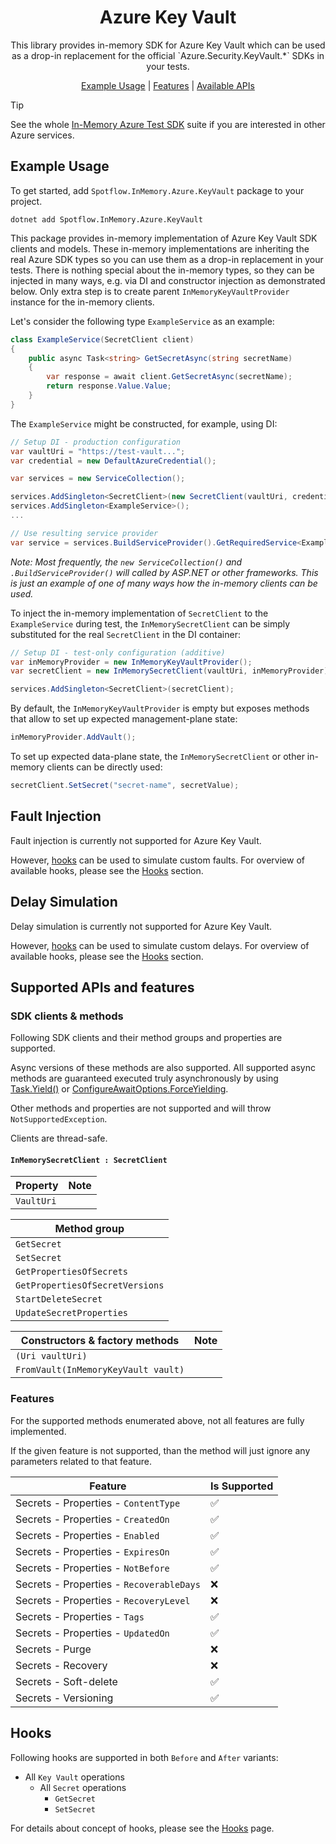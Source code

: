 <h1 align="center">Azure Key Vault</h1>

<p align="center">This library provides in-memory SDK for Azure Key Vault which can be used as a drop-in replacement for the official 
`Azure.Security.KeyVault.*` SDKs in your tests.</p>

<p align="center">
    <a href="#example-usage">Example Usage</a> |
    <a href="#features">Features</a> |
    <a href="#available-client-apis">Available APIs</a>
</p>

> [!TIP]
> See the whole [In-Memory Azure Test SDK](../README.md) suite if you are interested in other Azure services.

## Example Usage

To get started, add `Spotflow.InMemory.Azure.KeyVault` package to your project.

```shell
dotnet add Spotflow.InMemory.Azure.KeyVault
```
This package provides in-memory implementation of Azure Key Vault SDK clients and models.
These in-memory implementations are inheriting the real Azure SDK types so you can use them as a drop-in replacement in your tests.
There is nothing special about the in-memory types, so they can be injected in many ways, e.g. via DI and constructor injection as demonstrated below.
Only extra step is to create parent `InMemoryKeyVaultProvider` instance for the in-memory clients.

Let's consider the following type `ExampleService` as an example:

```cs
class ExampleService(SecretClient client)
{
    public async Task<string> GetSecretAsync(string secretName)
    {
        var response = await client.GetSecretAsync(secretName);
        return response.Value.Value;
    }
}
```

The `ExampleService` might be constructed, for example, using DI:

```cs
// Setup DI - production configuration
var vaultUri = "https://test-vault...";
var credential = new DefaultAzureCredential();

var services = new ServiceCollection();

services.AddSingleton<SecretClient>(new SecretClient(vaultUri, credential));
services.AddSingleton<ExampleService>();
...

// Use resulting service provider
var service = services.BuildServiceProvider().GetRequiredService<ExampleService>();
```

*Note:
Most frequently, the `new ServiceCollection()` and `.BuildServiceProvider()` will called by ASP.NET or other frameworks.
This is just an example of one of many ways how the in-memory clients can be used.*


To inject the in-memory implementation of `SecretClient` to the `ExampleService` during test,
the `InMemorySecretClient` can be simply substituted for the real `SecretClient` in the DI container:

```csharp
// Setup DI - test-only configuration (additive)
var inMemoryProvider = new InMemoryKeyVaultProvider();
var secretClient = new InMemorySecretClient(vaultUri, inMemoryProvider);

services.AddSingleton<SecretClient>(secretClient);
```

By default, the `InMemoryKeyVaultProvider` is empty but exposes methods that allow to set up expected management-plane state:

```csharp
inMemoryProvider.AddVault();
```

To set up expected data-plane state, the `InMemorySecretClient` or other in-memory clients can be directly used:

```cs
secretClient.SetSecret("secret-name", secretValue);
```

## Fault Injection

Fault injection is currently not supported for Azure Key Vault.

However, [hooks](hooks.md) can be used to simulate custom faults. For overview of available hooks, please see the [Hooks](#hooks) section.

## Delay Simulation

Delay simulation is currently not supported for Azure Key Vault.

However, [hooks](hooks.md) can be used to simulate custom delays. For overview of available hooks, please see the [Hooks](#hooks) section.

## Supported APIs and features

### SDK clients & methods

Following SDK clients and their method groups and properties are supported.

Async versions of these methods are also supported. All supported async methods are guaranteed executed truly asynchronously by using [Task.Yield()](https://learn.microsoft.com/en-us/dotnet/api/system.threading.tasks.task.yield) or [ConfigureAwaitOptions.ForceYielding](https://learn.microsoft.com/en-us/dotnet/api/system.threading.tasks.configureawaitoptions).

Other methods and properties are not supported and will throw `NotSupportedException`.

Clients are thread-safe.

#### `InMemorySecretClient : SecretClient`

| Property   | Note |
| ---------- | ---- |
| `VaultUri` |      |

| Method group                    |
| ------------------------------- |
| `GetSecret`                     |
| `SetSecret`                     |
| `GetPropertiesOfSecrets`        |
| `GetPropertiesOfSecretVersions` |
| `StartDeleteSecret`             |
| `UpdateSecretProperties`        |

| Constructors & factory methods      | Note |
| ----------------------------------- | ---- |
| `(Uri vaultUri)`                    |      |
| `FromVault(InMemoryKeyVault vault)` |      |

### Features

For the supported methods enumerated above, not all features are fully implemented.

If the given feature is not supported, than the method will just ignore any parameters related to that feature.

| Feature                                  | Is Supported |
| ---------------------------------------- | ------------ |
| Secrets - Properties - `ContentType`     | ✅           |
| Secrets - Properties - `CreatedOn`       | ✅           |
| Secrets - Properties - `Enabled`         | ✅           |
| Secrets - Properties - `ExpiresOn`       | ✅           |
| Secrets - Properties - `NotBefore`       | ✅           |
| Secrets - Properties - `RecoverableDays` | ❌           |
| Secrets - Properties - `RecoveryLevel`   | ❌           |
| Secrets - Properties - `Tags`            | ✅           |
| Secrets - Properties - `UpdatedOn`       | ✅           |
| Secrets - Purge                          | ❌           |
| Secrets - Recovery                       | ❌           |
| Secrets - Soft-delete                    | ✅           |
| Secrets - Versioning                     | ✅           |

## Hooks

Following hooks are supported in both `Before` and `After` variants:

-   All `Key Vault` operations
    -   All `Secret` operations
        -   `GetSecret`
        -   `SetSecret`

For details about concept of hooks, please see the [Hooks](./hooks.md) page.
